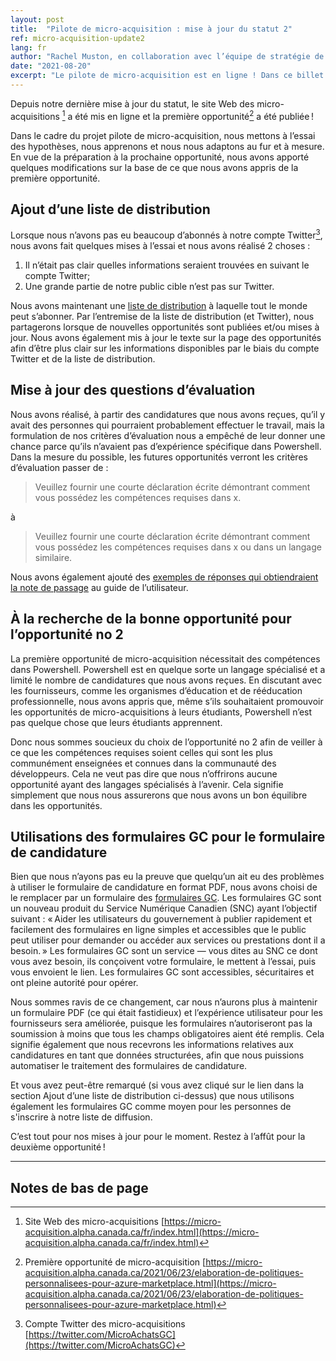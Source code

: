 ```yaml
---
layout: post
title:  "Pilote de micro-acquisition : mise à jour du statut 2"
ref: micro-acquisition-update2
lang: fr
author: "Rachel Muston, en collaboration avec l’équipe de stratégie de la technologie de l’information (TI) et les membres de l’équipe du projet pilote de micro-acquisition"
date: "2021-08-20"
excerpt: "Le pilote de micro-acquisition est en ligne ! Dans ce billet de blog, nous partageons ce que nous avons appris jusqu'à présent et comment nous nous ajustons et nous améliorons."
---
```

<!-- markdownlint-disable MD033 -->
Depuis notre dernière mise à jour du statut, le site Web des micro-acquisitions [^1] a été mis en ligne et la première opportunité[^2] a été publiée !

Dans le cadre du projet pilote de micro-acquisition, nous mettons à l’essai des hypothèses, nous apprenons et nous nous adaptons au fur et à mesure.
En vue de la préparation à la prochaine opportunité, nous avons apporté quelques modifications sur la base de ce que nous avons appris de la première opportunité.

## Ajout d’une liste de distribution

Lorsque nous n’avons pas eu beaucoup d’abonnés à notre compte Twitter[^3], nous avons fait quelques mises à l’essai et nous avons réalisé 2 choses :

1. Il n’était pas clair quelles informations seraient trouvées en suivant le compte Twitter;
2. Une grande partie de notre public cible n’est pas sur Twitter.

Nous avons maintenant une [liste de distribution](https://forms-formulaires.alpha.canada.ca/fr/id/36) à laquelle tout le monde peut s’abonner.
Par l’entremise de la liste de distribution (et Twitter), nous partagerons lorsque de nouvelles opportunités sont publiées et/ou mises à jour.
Nous avons également mis à jour le texte sur la page des opportunités afin d’être plus clair sur les informations disponibles par le biais du compte Twitter et de la liste de distribution.

## Mise à jour des questions d’évaluation

Nous avons réalisé, à partir des candidatures que nous avons reçues, qu’il y avait des personnes qui pourraient probablement effectuer le travail, mais la formulation de nos critères d’évaluation nous a empêché de leur donner une chance parce qu’ils n’avaient pas d’expérience spécifique dans Powershell.
Dans la mesure du possible, les futures opportunités verront les critères d’évaluation passer de :
> Veuillez fournir une courte déclaration écrite démontrant comment vous possédez les compétences requises dans x.

à

> Veuillez fournir une courte déclaration écrite démontrant comment vous possédez les compétences requises dans x ou dans un langage similaire.

Nous avons également ajouté des [exemples de réponses qui obtiendraient la note de passage](https://micro-acquisition.alpha.canada.ca/fr/guide-utilisateur.html#exemples-de-réponses-qui-obtiendraient-la-note-de-passage) au guide de l’utilisateur.

## À la recherche de la bonne opportunité pour l’opportunité no 2

La première opportunité de micro-acquisition nécessitait des compétences dans Powershell.
Powershell est en quelque sorte un langage spécialisé et a limité le nombre de candidatures que nous avons reçues.
En discutant avec les fournisseurs, comme les organismes d’éducation et de rééducation professionnelle, nous avons appris que, même s’ils souhaitaient promouvoir les opportunités de micro-acquisitions à leurs étudiants, Powershell n’est pas quelque chose que leurs étudiants apprennent.

Donc nous sommes soucieux du choix de l’opportunité no 2 afin de veiller à ce que les compétences requises soient celles qui sont les plus communément enseignées et connues dans la communauté des développeurs.
Cela ne veut pas dire que nous n’offrirons aucune opportunité ayant des langages spécialisés à l’avenir.
Cela signifie simplement que nous nous assurerons que nous avons un bon équilibre dans les opportunités.

## Utilisations des formulaires GC pour le formulaire de candidature

Bien que nous n’ayons pas eu la preuve que quelqu’un ait eu des problèmes à utiliser le formulaire de candidature en format PDF, nous avons choisi de le remplacer par un formulaire des [formulaires GC](https://forms-formulaires.alpha.canada.ca/fr/welcome-bienvenue).
Les formulaires GC sont un nouveau produit du Service Numérique Canadien (SNC) ayant l’objectif suivant : « Aider les utilisateurs du gouvernement à publier rapidement et facilement des formulaires en ligne simples et accessibles que le public peut utiliser pour demander ou accéder aux services ou prestations dont il a besoin. »
Les formulaires GC sont un service — vous dites au SNC ce dont vous avez besoin, ils conçoivent votre formulaire, le mettent à l’essai, puis vous envoient le lien.
Les formulaires GC sont accessibles, sécuritaires et ont pleine autorité pour opérer.

Nous sommes ravis de ce changement, car nous n’aurons plus à maintenir un formulaire PDF (ce qui était fastidieux) et l’expérience utilisateur pour les fournisseurs sera améliorée, puisque les formulaires n’autoriseront pas la soumission à moins que tous les champs obligatoires aient été remplis.
Cela signifie également que nous recevrons les informations relatives aux candidatures en tant que données structurées, afin que nous puissions automatiser le traitement des formulaires de candidature.

Et vous avez peut-être remarqué (si vous avez cliqué sur le lien dans la section Ajout d’une liste de distribution ci-dessus) que nous utilisons également les formulaires GC comme moyen pour les personnes de s'inscrire à notre liste de diffusion.

C’est tout pour nos mises à jour pour le moment.
Restez à l’affût pour la deuxième opportunité !

<hr>

## Notes de bas de page

[^1]: Site Web des micro-acquisitions [https://micro-acquisition.alpha.canada.ca/fr/index.html](https://micro-acquisition.alpha.canada.ca/fr/index.html)
[^2]: Première opportunité de micro-acquisition [https://micro-acquisition.alpha.canada.ca/2021/06/23/elaboration-de-politiques-personnalisees-pour-azure-marketplace.html](https://micro-acquisition.alpha.canada.ca/2021/06/23/elaboration-de-politiques-personnalisees-pour-azure-marketplace.html)
[^3]: Compte Twitter des micro-acquisitions [https://twitter.com/MicroAchatsGC](https://twitter.com/MicroAchatsGC)
